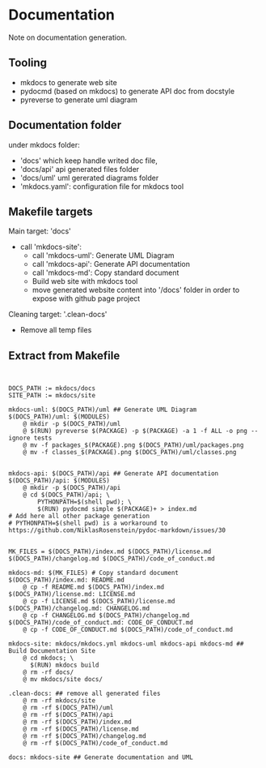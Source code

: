 # Documentation

Note on documentation generation.

## Tooling

- mkdocs to generate web site
- pydocmd (based on mkdocs) to generate API doc from docstyle
- pyreverse to generate uml diagram

## Documentation folder

under mkdocs folder:

- 'docs' which keep handle writed doc file,
- 'docs/api' api generated files folder
- 'docs/uml' uml gererated diagrams folder
-  'mkdocs.yaml': configuration file for mkdocs tool

## Makefile targets


Main target: 'docs'

- call 'mkdocs-site':
    - call 'mkdocs-uml': Generate UML Diagram
    - call 'mkdocs-api': Generate API documentation
    - call 'mkdocs-md': Copy standard document
    - Build web site with mkdocs tool
    - move generated website content into '/docs' folder in order to expose with github page project

Cleaning target: '.clean-docs'
- Remove all temp files


## Extract from Makefile

```


DOCS_PATH := mkdocs/docs
SITE_PATH := mkdocs/site

mkdocs-uml: $(DOCS_PATH)/uml ## Generate UML Diagram
$(DOCS_PATH)/uml: $(MODULES)
	@ mkdir -p $(DOCS_PATH)/uml
	@ $(RUN) pyreverse $(PACKAGE) -p $(PACKAGE) -a 1 -f ALL -o png --ignore tests
	@ mv -f packages_$(PACKAGE).png $(DOCS_PATH)/uml/packages.png
	@ mv -f classes_$(PACKAGE).png $(DOCS_PATH)/uml/classes.png


mkdocs-api: $(DOCS_PATH)/api ## Generate API documentation
$(DOCS_PATH)/api: $(MODULES)
	@ mkdir -p $(DOCS_PATH)/api
	@ cd $(DOCS_PATH)/api; \
		PYTHONPATH=$(shell pwd); \
		$(RUN) pydocmd simple $(PACKAGE)+ > index.md
# Add here all other package generation
# PYTHONPATH=$(shell pwd) is a workaround to https://github.com/NiklasRosenstein/pydoc-markdown/issues/30


MK_FILES = $(DOCS_PATH)/index.md $(DOCS_PATH)/license.md $(DOCS_PATH)/changelog.md $(DOCS_PATH)/code_of_conduct.md

mkdocs-md: $(MK_FILES) # Copy standard document
$(DOCS_PATH)/index.md: README.md
	@ cp -f README.md $(DOCS_PATH)/index.md
$(DOCS_PATH)/license.md: LICENSE.md
	@ cp -f LICENSE.md $(DOCS_PATH)/license.md
$(DOCS_PATH)/changelog.md: CHANGELOG.md
	@ cp -f CHANGELOG.md $(DOCS_PATH)/changelog.md
$(DOCS_PATH)/code_of_conduct.md: CODE_OF_CONDUCT.md
	@ cp -f CODE_OF_CONDUCT.md $(DOCS_PATH)/code_of_conduct.md

mkdocs-site: mkdocs/mkdocs.yml mkdocs-uml mkdocs-api mkdocs-md ## Build Documentation Site
	@ cd mkdocs; \
	  $(RUN) mkdocs build
	@ rm -rf docs/
	@ mv mkdocs/site docs/

.clean-docs: ## remove all generated files
	@ rm -rf mkdocs/site
	@ rm -rf $(DOCS_PATH)/uml
	@ rm -rf $(DOCS_PATH)/api
	@ rm -rf $(DOCS_PATH)/index.md
	@ rm -rf $(DOCS_PATH)/license.md
	@ rm -rf $(DOCS_PATH)/changelog.md
	@ rm -rf $(DOCS_PATH)/code_of_conduct.md

docs: mkdocs-site ## Generate documentation and UML
```
